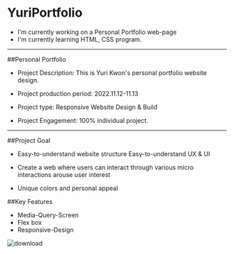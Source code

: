 # YuriPortfolio

* I'm currently working on a Personal Portfolio web-page
* I'm currently learning HTML, CSS program.


***


##Personal Portfolio


- Project Description: This is Yuri Kwon's personal portfolio website design.

- Project production period: 2022.11.12-11.13

- Project type: Responsive Website Design & Build

- Project Engagement: 100% individual project.

***

##Project Goal

- Easy-to-understand website structure Easy-to-understand UX & UI

- Create a web where users can interact through various micro interactions arouse user interest

- Unique colors and personal appeal

##Key Features
* Media-Query-Screen
* Flex box
* Responsive-Design


![download](https://user-images.githubusercontent.com/114896166/201605639-2dc7e61e-7fbb-4bfa-bd45-a0ba48d3c07b.jpg)




